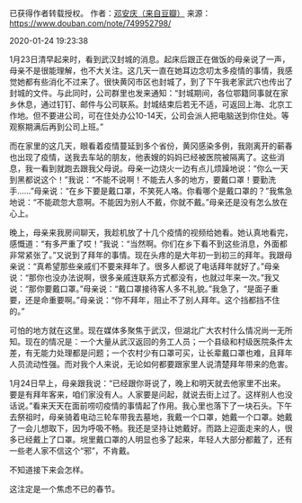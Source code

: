 已获得作者转载授权。
作者：[邓安庆（来自豆瓣）](https://www.douban.com/people/renjiananhuo/)
来源：https://www.douban.com/note/749952798/  

2020-01-24 19:23:38  

1月23日清早起来时，看到武汉封城的消息。起床后跟正在做饭的母亲说了一声，母亲不是很能理解，也不大关注。这几天一直在她耳边念叨太多疫情的事情，我感觉她都有些消化不过来了。很快黄冈市区也封城了，到了下午我老家武穴也传出了封城的文件。与此同时，公司群里也发来通知：“封城期间，各位鄂籍同事就在家乡休息，通过钉钉、邮件与公司联系。封城结束后若无不适，可返回上海、北京工作地。但不要进公司，可在住处办公10-14天，公司会派人把电脑送到你住处。等观察期满后再到公司上班。”  

而在家里的这几天，眼看着疫情蔓延到多个省份，黄冈感染多例，我刚离开的蕲春也出现了疫情，送我去车站的朋友，他表嫂的妈妈已经被医院被隔离了。这些消息，我一看到就跑去跟我父母说。母亲一边烧火一边有点儿烦躁地说：“你么一天到黑都说这个！”我说：“不能不说啊！不能去人多的地方，要戴口罩！要勤洗手……”母亲说：“在乡下要是戴口罩，不笑死人咯。你看哪个是戴口罩的？”我焦急地说：“不能疏忽大意啊。不能因为别人不戴，你就不戴。”母亲还是没有怎么放在心上。  

晚上，母亲来我房间聊天，我趁机放了十几个疫情的视频给她看。她认真地看完，感慨道：“有多严重了哎！”我说：“当然啊。你们在乡下看不到这些消息，外面都非常紧张了。”又说到了拜年的事情。现在头疼的是大年初一到初三的拜年。我跟母亲说：“真希望那些亲戚们不要来拜年了。很多人都说了电话拜年就好了。”母亲说：“那你也没办法说啊，很多亲戚连联系方式都没有，也就过年来一次。”我又说：“那你要戴口罩。”母亲说：“戴口罩接待客人多不礼貌。”我急了，“是面子重要，还是命重要啊。”母亲说：“你不拜年，阻止不了别人拜年。这个挡都挡不住的。”  

可怕的地方就在这里。现在媒体多聚焦于武汉，但湖北广大农村什么情况尚一无所知。现在的情况是：一个大量从武汉返回的务工人员；一个县级和村级医院条件太差，有无能力处理都是问题；一个农村少有口罩可买，让长辈戴口罩也难，且拜年人员流动性强。而对我个人来说，无论如何都要跟家里人说清楚拜年带来的危害。  

1月24日早上，母亲跟我说：“已经跟你哥说了，晚上和明天就去他家里不出来。要是有拜年客来，咱们家没有人。人家要是问起，就说去街上过了。这样别人也没话说。”看来天天在面前唠叨疫情的事情起了作用。我心里也落下了一块石头。下午去祭祖时，母亲骑着电动三轮车带我去墓地，我戴一个口罩，她戴一个口罩。她戴了一会儿想取下，因为呼吸不畅。我还是坚持让她戴好。而路上迎面走来的人，很多已经戴上了口罩。垸里戴口罩的人明显也多了起来，年轻人大部分都戴了，还有一些老人家不信这个“邪”，不肯戴。  

不知道接下来会怎样。  

这注定是一个焦虑不已的春节。
